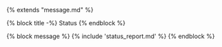{% extends "message.md" %}

{% block title -%}
Status
{% endblock %}

{% block message %}
{% include 'status_report.md' %}
{% endblock %}
